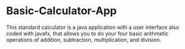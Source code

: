 # Basic-Calculator-App
This standard calculator is a java application with a user interface also coded with javafx, that allows you to do your four basic arithmetic operations of addition, subtraction, multiplication, and division.
